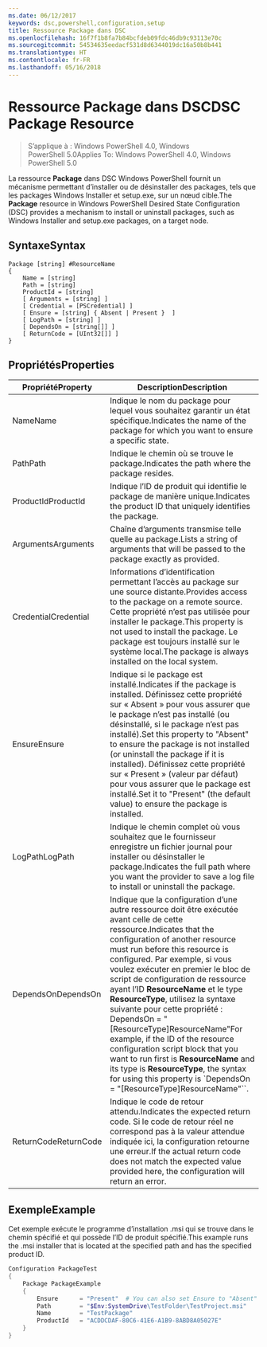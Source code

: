 ```yaml
---
ms.date: 06/12/2017
keywords: dsc,powershell,configuration,setup
title: Ressource Package dans DSC
ms.openlocfilehash: 16f7f1b8fa7b84bcfdeb09fdc46db9c93113e70c
ms.sourcegitcommit: 54534635eedacf531d8d6344019dc16a50b8b441
ms.translationtype: HT
ms.contentlocale: fr-FR
ms.lasthandoff: 05/16/2018
---
```

# <a name="dsc-package-resource"></a><span data-ttu-id="9c872-103">Ressource Package dans DSC</span><span class="sxs-lookup"><span data-stu-id="9c872-103">DSC Package Resource</span></span>

> <span data-ttu-id="9c872-104">S’applique à : Windows PowerShell 4.0, Windows PowerShell 5.0</span><span class="sxs-lookup"><span data-stu-id="9c872-104">Applies To: Windows PowerShell 4.0, Windows PowerShell 5.0</span></span>

<span data-ttu-id="9c872-105">La ressource **Package** dans DSC Windows PowerShell fournit un mécanisme permettant d’installer ou de désinstaller des packages, tels que les packages Windows Installer et setup.exe, sur un nœud cible.</span><span class="sxs-lookup"><span data-stu-id="9c872-105">The **Package** resource in Windows PowerShell Desired State Configuration (DSC) provides a mechanism to install or uninstall packages, such as Windows Installer and setup.exe packages, on a target node.</span></span>

## <a name="syntax"></a><span data-ttu-id="9c872-106">Syntaxe</span><span class="sxs-lookup"><span data-stu-id="9c872-106">Syntax</span></span>

```
Package [string] #ResourceName
{
    Name = [string]
    Path = [string]
    ProductId = [string]
    [ Arguments = [string] ]
    [ Credential = [PSCredential] ]
    [ Ensure = [string] { Absent | Present }  ]
    [ LogPath = [string] ]
    [ DependsOn = [string[]] ]
    [ ReturnCode = [UInt32[]] ]
}
```

## <a name="properties"></a><span data-ttu-id="9c872-107">Propriétés</span><span class="sxs-lookup"><span data-stu-id="9c872-107">Properties</span></span>
|  <span data-ttu-id="9c872-108">Propriété</span><span class="sxs-lookup"><span data-stu-id="9c872-108">Property</span></span>  |  <span data-ttu-id="9c872-109">Description</span><span class="sxs-lookup"><span data-stu-id="9c872-109">Description</span></span>   |
|---|---|
| <span data-ttu-id="9c872-110">Name</span><span class="sxs-lookup"><span data-stu-id="9c872-110">Name</span></span>| <span data-ttu-id="9c872-111">Indique le nom du package pour lequel vous souhaitez garantir un état spécifique.</span><span class="sxs-lookup"><span data-stu-id="9c872-111">Indicates the name of the package for which you want to ensure a specific state.</span></span>|
| <span data-ttu-id="9c872-112">Path</span><span class="sxs-lookup"><span data-stu-id="9c872-112">Path</span></span>| <span data-ttu-id="9c872-113">Indique le chemin où se trouve le package.</span><span class="sxs-lookup"><span data-stu-id="9c872-113">Indicates the path where the package resides.</span></span>|
| <span data-ttu-id="9c872-114">ProductId</span><span class="sxs-lookup"><span data-stu-id="9c872-114">ProductId</span></span>| <span data-ttu-id="9c872-115">Indique l’ID de produit qui identifie le package de manière unique.</span><span class="sxs-lookup"><span data-stu-id="9c872-115">Indicates the product ID that uniquely identifies the package.</span></span>|
| <span data-ttu-id="9c872-116">Arguments</span><span class="sxs-lookup"><span data-stu-id="9c872-116">Arguments</span></span>| <span data-ttu-id="9c872-117">Chaîne d’arguments transmise telle quelle au package.</span><span class="sxs-lookup"><span data-stu-id="9c872-117">Lists a string of arguments that will be passed to the package exactly as provided.</span></span>|
| <span data-ttu-id="9c872-118">Credential</span><span class="sxs-lookup"><span data-stu-id="9c872-118">Credential</span></span>| <span data-ttu-id="9c872-119">Informations d’identification permettant l’accès au package sur une source distante.</span><span class="sxs-lookup"><span data-stu-id="9c872-119">Provides access to the package on a remote source.</span></span> <span data-ttu-id="9c872-120">Cette propriété n’est pas utilisée pour installer le package.</span><span class="sxs-lookup"><span data-stu-id="9c872-120">This property is not used to install the package.</span></span> <span data-ttu-id="9c872-121">Le package est toujours installé sur le système local.</span><span class="sxs-lookup"><span data-stu-id="9c872-121">The package is always installed on the local system.</span></span>|
| <span data-ttu-id="9c872-122">Ensure</span><span class="sxs-lookup"><span data-stu-id="9c872-122">Ensure</span></span>| <span data-ttu-id="9c872-123">Indique si le package est installé.</span><span class="sxs-lookup"><span data-stu-id="9c872-123">Indicates if the package is installed.</span></span> <span data-ttu-id="9c872-124">Définissez cette propriété sur « Absent » pour vous assurer que le package n’est pas installé (ou désinstallé, si le package n’est pas installé).</span><span class="sxs-lookup"><span data-stu-id="9c872-124">Set this property to "Absent" to ensure the package is not installed (or uninstall the package if it is installed).</span></span> <span data-ttu-id="9c872-125">Définissez cette propriété sur « Present » (valeur par défaut) pour vous assurer que le package est installé.</span><span class="sxs-lookup"><span data-stu-id="9c872-125">Set it to "Present" (the default value) to ensure the package is installed.</span></span>|
| <span data-ttu-id="9c872-126">LogPath</span><span class="sxs-lookup"><span data-stu-id="9c872-126">LogPath</span></span>| <span data-ttu-id="9c872-127">Indique le chemin complet où vous souhaitez que le fournisseur enregistre un fichier journal pour installer ou désinstaller le package.</span><span class="sxs-lookup"><span data-stu-id="9c872-127">Indicates the full path where you want the provider to save a log file to install or uninstall the package.</span></span>|
| <span data-ttu-id="9c872-128">DependsOn</span><span class="sxs-lookup"><span data-stu-id="9c872-128">DependsOn</span></span> | <span data-ttu-id="9c872-129">Indique que la configuration d’une autre ressource doit être exécutée avant celle de cette ressource.</span><span class="sxs-lookup"><span data-stu-id="9c872-129">Indicates that the configuration of another resource must run before this resource is configured.</span></span> <span data-ttu-id="9c872-130">Par exemple, si vous voulez exécuter en premier le bloc de script de configuration de ressource ayant l’ID **ResourceName** et le type **ResourceType**, utilisez la syntaxe suivante pour cette propriété : DependsOn = "[ResourceType]ResourceName"</span><span class="sxs-lookup"><span data-stu-id="9c872-130">For example, if the ID of the resource configuration script block that you want to run first is **ResourceName** and its type is **ResourceType**, the syntax for using this property is \`DependsOn = "[ResourceType]ResourceName"\`\`.</span></span>|
| <span data-ttu-id="9c872-131">ReturnCode</span><span class="sxs-lookup"><span data-stu-id="9c872-131">ReturnCode</span></span>| <span data-ttu-id="9c872-132">Indique le code de retour attendu.</span><span class="sxs-lookup"><span data-stu-id="9c872-132">Indicates the expected return code.</span></span> <span data-ttu-id="9c872-133">Si le code de retour réel ne correspond pas à la valeur attendue indiquée ici, la configuration retourne une erreur.</span><span class="sxs-lookup"><span data-stu-id="9c872-133">If the actual return code does not match the expected value provided here, the configuration will return an error.</span></span>|

## <a name="example"></a><span data-ttu-id="9c872-134">Exemple</span><span class="sxs-lookup"><span data-stu-id="9c872-134">Example</span></span>

<span data-ttu-id="9c872-135">Cet exemple exécute le programme d’installation .msi qui se trouve dans le chemin spécifié et qui possède l’ID de produit spécifié.</span><span class="sxs-lookup"><span data-stu-id="9c872-135">This example runs the .msi installer that is located at the specified path and has the specified product ID.</span></span>

```powershell
Configuration PackageTest
{
    Package PackageExample
    {
        Ensure      = "Present"  # You can also set Ensure to "Absent"
        Path        = "$Env:SystemDrive\TestFolder\TestProject.msi"
        Name        = "TestPackage"
        ProductId   = "ACDDCDAF-80C6-41E6-A1B9-8ABD8A05027E"
    }
}
```